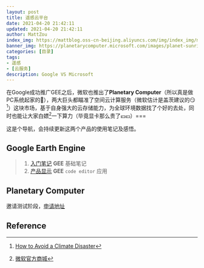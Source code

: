 ```yaml
---
layout: post
title: 遥感云平台
date: 2021-04-20 21:42:11
updated: 2021-04-20 21:42:11
author: MattZou
index_img: https://mattblog.oss-cn-beijing.aliyuncs.com/img/index_img/msandgoogle.jpg/bg
banner_img: https://planetarycomputer.microsoft.com/images/planet-sunrise-wide@1.jpg
categories: [目录]
tags:
- 遥感 
- [云服务]
description: Google VS Microsoft
---
```


在Google成功推广GEE之后，微软也推出了**Planetary Computer**（所以真是做PC系统起家的🤡），两大巨头都瞄准了空间云计算服务（微软估计是盖茨建议的😏[^1]）这块市场，基于自身强大的云存储能力，为全球环境数据找了个好的去处，同时也能让大家白嫖[^2]一下算力（毕竟显卡那么贵了💴💴）===

这是个导航，会持续更新这两个产品的使用笔记及感悟。

## Google Earth Engine

> 1.  [入门笔记][3] **GEE** 基础笔记
> 2.  [产品显示][4] **GEE** `code editor` 应用

## Planetary Computer
邀请测试阶段，[申请地址](https://planetarycomputer.microsoft.com/)


## Reference
[^1]:[How to Avoid a Climate Disaster](https://www.gatesnotes.com/Energy/My-new-climate-book-is-finally-here)
[^2]:[微软官方商城](https://www.microsoftstore.com.cn/)


[3]: [a](https://mattzou.com/2019/11/30/GEE%E7%AC%94%E8%AE%B0/)
[4]: [b](https://mattzou.com/2019/11/30/GEE%E7%AC%94%E8%AE%B0_%E4%BA%A7%E5%93%81%E6%98%BE%E7%A4%BA/)
